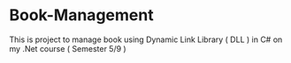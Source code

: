# Book-Management
This is project to manage book using Dynamic Link Library ( DLL ) in C# on my .Net course ( Semester 5/9 )
